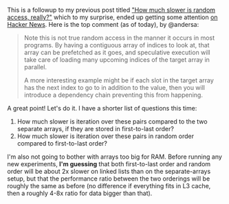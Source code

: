 This is a followup to my previous post titled ["How much slower is random access, really?"](https://samestep.com/blog/random-access/) which to my surprise, ended up getting some attention [on Hacker News](https://news.ycombinator.com/item?id=44356385). Here is the top comment (as of today), by @andersa:

> Note this is not true random access in the manner it occurs in most programs. By having a contiguous array of indices to look at, that array can be prefetched as it goes, and speculative execution will take care of loading many upcoming indices of the target array in parallel.
>
> A more interesting example might be if each slot in the target array has the next index to go to in addition to the value, then you will introduce a dependency chain preventing this from happening.

A great point! Let's do it. I have a shorter list of questions this time:

1. How much slower is iteration over these pairs compared to the two separate arrays, if they are stored in first-to-last order?
2. How much slower is iteration over these pairs in random order compared to first-to-last order?

I'm also not going to bother with arrays too big for RAM. Before running any new experiments, **I'm guessing** that both first-to-last order and random order will be about 2x slower on linked lists than on the separate-arrays setup, but that the performance ratio between the two orderings will be roughly the same as before (no difference if everything fits in L3 cache, then a roughly 4-8x ratio for data bigger than that).
